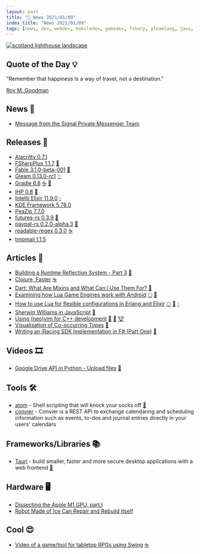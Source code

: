 ```yaml
---
layout: post
title: "📜 News 2021/01/09"
index_title: "News 2021/01/09"
tags: [news, dev, webdev, mobiledev, gamedev, fsharp, gleamlang, java, kotlin, intellij, elixir, erlang, kde, rustlang, dartlang, javascript, python, googledrive, shell, swing, robot, restapi, cpp, vim, neovim, lualang ihp, haskell, android]
---
```


<a href="https://daily-tech-news.github.io/2021/01/09/news.html">
  <img src="https://user-images.githubusercontent.com/430272/104109208-6659a100-52aa-11eb-9d83-7376e38ef3ee.jpg"
     alt="scotland lighthouse landscape"
     class="image">
</a>

## Quote of the Day 💡

"Remember that happiness is a way of travel, not a destination."

[Roy M. Goodman](https://en.wikipedia.org/wiki/Roy_M._Goodman)

## News 📰

- [Message from the Signal Private Messenger Team](https://www.reddit.com/r/technology/comments/kt91qk/signal_private_messenger_team_here_we_support_an/)

## Releases 🥳

- [Alacritty 0.7.1](https://github.com/alacritty/alacritty/releases/tag/v0.7.1)
- [FSharpPlus 1.1.7](https://github.com/fsprojects/FSharpPlus/releases/tag/v1.1.7) [🔷](https://fsharp.org "#fsharp #dotnet")
- [Fable 3.1.0-beta-001](https://www.nuget.org/packages/Fable/3.1.0-beta-001) [🔷](https://fsharp.org "#fsharp #dotnet")
- [Gleam 0.13.0-rc1](https://github.com/gleam-lang/gleam/releases/tag/v0.13.0-rc1) [✨](https://gleam.run "#gleamlang")
- [Gradle 6.8](https://docs.gradle.org/6.8/release-notes.html) [☕️](https://www.java.com "#java") [🗼](https://kotlinlang.org "#kotlin")
- [IHP 0.8](https://twitter.com/digitallyinduce/status/1347904702281875464) [🎩](https://www.haskell.org "#haskell")
- [Intellij Elixir 11.9.0](https://elixirstatus.com/p/y1e44-intellij-elixir-v1190) [💧](https://elixir-lang.org "#elixirlang")
- [KDE Framework 5.78.0](https://kde.org/announcements/kde-frameworks-5.78.0/)
- [PeaZip 7.7.0](https://peazip.github.io/changelog.html)
- [futures-rs 0.3.9](https://github.com/rust-lang/futures-rs/releases/tag/0.3.9) [🦀](https://www.rust-lang.org "#rust")
- [paypal-rs 0.2.0-alpha.3](https://crates.io/crates/paypal-rs/0.2.0-alpha.3) [🦀](https://www.rust-lang.org "#rust")
- [readable-regex 0.3.0](https://github.com/ricoapon/readable-regex/releases/tag/v0.3.0) [☕️](https://www.java.com "#java")
- [tmpmail 1.1.5](https://www.reddit.com/r/linux/comments/ktbpg2/tmpmail_v115_now_supports_receiving_attachments/)

## Articles 📜

- [Building a Runtime Reflection System - Part 3](https://www.osohq.com/post/runtime-reflection-pt-3) [🦀](https://www.rust-lang.org "#rust")
- [Clojure, Faster](https://tech.redplanetlabs.com/2020/09/02/clojure-faster/) [☕️](https://www.java.com "#java")
- [Dart: What Are Mixins and What Can I Use Them For?](https://hackernoon.com/dart-what-are-mixins-and-what-can-i-use-them-for-ujal31is) [🎯](https://dart.dev "#dartlang")
- [Examining how Lua Game Engines work with Android](https://opensourcegamedeveloper.com/2021/01/06/examining-how-lua-game-engines-work-with-android/) [🌕](https://www.lua.org "#lua") [🤖](https://www.android.com "#android")
- [How to use Lua for flexible configurations in Erlang and Elixir](https://www.erlang-solutions.com/blog/how-to-use-lua-for-flexible-configurations-in-erlang-and-elixir.html) [🌕](https://www.lua.org "#lua") [📡](https://www.erlang.org "#erlang") [💧](https://elixir-lang.org "#elixirlang")
- [Sherwin Williams in JavaScript](https://www.userbugreport.com/blog/sherwin-williams-js/) [🔶](https://www.ecma-international.org "#javascript")
- [Using (neo)vim for C++ development](https://idie.ru/posts/vim-modern-cpp) [🍃](https://www.vim.org "#vim") [🍃](https://neovim.io "#neovim") [🐮](https://isocpp.org "#cpp")
- [Visualisation of Co-occurring Types](https://datacrayon.com/posts/programming/rust-notebooks/visualisation-of-co-occurring-types/) [🦀](https://www.rust-lang.org "#rust")
- [Writing an iRacing SDK Implementation in F# (Part One)](https://markjames.dev/2021-01-08-writing-an-iracing-sdk-implementation-fsharp/) [🔷](https://fsharp.org "#fsharp #dotnet")

## Videos 🎞

- [Google Drive API in Python - Upload files](https://www.youtube.com/watch?v=cCKPjW5JwKo) [🐍](https://www.python.org "#python")

## Tools 🛠

- [atom](https://github.com/adam-mcdaniel/atom) - Shell scripting that will knock your socks off [🐚](https://www.gnu.org/software/bash "#bash #shell")
- [convier](https://convier.me/) - Convier is a REST API to exchange calendaring and scheduling information such as events, to-dos and journal entries directly in your users' calendars

## Frameworks/Libraries 📚

- [Tauri](https://tauri.studio/en/) - build smaller, faster and more secure desktop applications with a web frontend [🦀](https://www.rust-lang.org "#rust")

## Hardware 🖥

- [Dissecting the Apple M1 GPU, part I](https://rosenzweig.io/blog/asahi-gpu-part-1.html)
- [Robot Made of Ice Can Repair and Rebuild Itself](https://www.freethink.com/articles/robot-made-of-ice)

## Cool 😍

- [Video of a game/tool for tabletop RPGs using Swing](https://www.reddit.com/r/java/comments/ktr7u9/i_have_seen_a_lot_of_posts_asking_about_java_and/) [☕️](https://www.java.com "#java")


